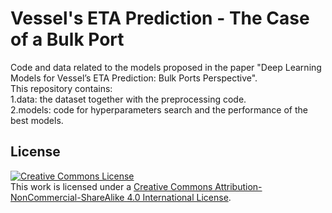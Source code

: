 # Vessel's ETA Prediction - The Case of a Bulk Port
Code and data related to the models proposed in the paper "Deep Learning Models for Vessel’s ETA Prediction: Bulk Ports Perspective".  
This repository contains:  
1.data: the dataset together with the preprocessing code.  
2.models: code for hyperparameters search and the performance of the best models. 


## License

<a rel="license" href="http://creativecommons.org/licenses/by-nc-sa/4.0/"><img alt="Creative Commons License" style="border-width:0" src="https://i.creativecommons.org/l/by-nc-sa/4.0/88x31.png" /></a><br />This work is licensed under a <a rel="license" href="http://creativecommons.org/licenses/by-nc-sa/4.0/">Creative Commons Attribution-NonCommercial-ShareAlike 4.0 International License</a>.
